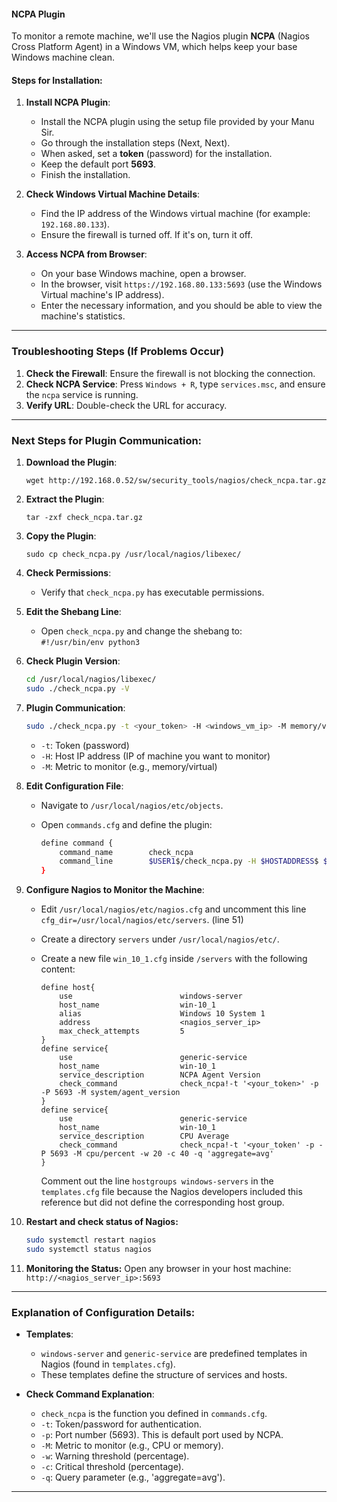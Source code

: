 #### **NCPA Plugin**

To monitor a remote machine, we'll use the Nagios plugin **NCPA** (Nagios Cross Platform Agent) in a Windows VM, which helps keep your base Windows machine clean.

#### **Steps for Installation:**

1. **Install NCPA Plugin**:
    
    - Install the NCPA plugin using the setup file provided by your Manu Sir.
    - Go through the installation steps (Next, Next).
    - When asked, set a **token** (password) for the installation.
    - Keep the default port **5693**.
    - Finish the installation.
2. **Check Windows Virtual Machine Details**:
    
    - Find the IP address of the Windows virtual machine (for example: `192.168.80.133`).
    - Ensure the firewall is turned off. If it's on, turn it off.
3. **Access NCPA from Browser**:
    
    - On your base Windows machine, open a browser.
    - In the browser, visit `https://192.168.80.133:5693` (use the Windows Virtual machine's IP address).
    - Enter the necessary information, and you should be able to view the machine's statistics.

---

### **Troubleshooting Steps (If Problems Occur)**

1. **Check the Firewall**: Ensure the firewall is not blocking the connection.
2. **Check NCPA Service**: Press `Windows + R`, type `services.msc`, and ensure the `ncpa` service is running.
3. **Verify URL**: Double-check the URL for accuracy.

---

### **Next Steps for Plugin Communication**:

1. **Download the Plugin**:
    
    ```shell
    wget http://192.168.0.52/sw/security_tools/nagios/check_ncpa.tar.gz
    ```
    
2. **Extract the Plugin**:
    
    ```shell
    tar -zxf check_ncpa.tar.gz
    ```
    
3. **Copy the Plugin**:
    
    ```shell
    sudo cp check_ncpa.py /usr/local/nagios/libexec/
    ```
    
4. **Check Permissions**:
    
    - Verify that `check_ncpa.py` has executable permissions.
5. **Edit the Shebang Line**:
    
    - Open `check_ncpa.py` and change the shebang to:  
        `#!/usr/bin/env python3`
6. **Check Plugin Version**:
    
    ```bash
    cd /usr/local/nagios/libexec/
    sudo ./check_ncpa.py -V
    ```
    
7. **Plugin Communication**:
    
    ```bash
    sudo ./check_ncpa.py -t <your_token> -H <windows_vm_ip> -M memory/virtual
    ```
    
    - `-t`: Token (password)
    - `-H`: Host IP address (IP of machine you want to monitor)
    - `-M`: Metric to monitor (e.g., memory/virtual)
8. **Edit Configuration File**:
    
    - Navigate to `/usr/local/nagios/etc/objects`.
    - Open `commands.cfg` and define the plugin:
        
        ```bash
        define command {
            command_name        check_ncpa
            command_line        $USER1$/check_ncpa.py -H $HOSTADDRESS$ $ARG1$
        }
        ```
        
9. **Configure Nagios to Monitor the Machine**:
    
    - Edit `/usr/local/nagios/etc/nagios.cfg` and uncomment this line 
      `cfg_dir=/usr/local/nagios/etc/servers`. (line 51)
    - Create a directory `servers` under `/usr/local/nagios/etc/`.
    - Create a new file `win_10_1.cfg` inside `/servers` with the following content:
        
        ```plaintext
        define host{
            use                        windows-server
            host_name                  win-10_1
            alias                      Windows 10 System 1
            address                    <nagios_server_ip>
            max_check_attempts         5
        }
        define service{
            use                        generic-service
            host_name                  win-10_1
            service_description        NCPA Agent Version
            check_command              check_ncpa!-t '<your_token>' -p -P 5693 -M system/agent_version
        }
        define service{
            use                        generic-service
            host_name                  win-10_1
            service_description        CPU Average
            check_command              check_ncpa!-t '<your_token' -p -P 5693 -M cpu/percent -w 20 -c 40 -q 'aggregate=avg'
        }
        ```
        Comment out the line `hostgroups windows-servers` in the `templates.cfg` file because the Nagios developers included this reference but did not define the corresponding host group.
10. **Restart and check status of Nagios:**
    ```bash
    sudo systemctl restart nagios
    sudo systemctl status nagios
	```
11. **Monitoring the Status:**
    Open any browser in your host machine:
    `http://<nagios_server_ip>:5693`

---

### **Explanation of Configuration Details**:

- **Templates**:
    
    - `windows-server` and `generic-service` are predefined templates in Nagios (found in `templates.cfg`).
    - These templates define the structure of services and hosts.
- **Check Command Explanation**:
    
    - `check_ncpa` is the function you defined in `commands.cfg`.
    - `-t`: Token/password for authentication.
    - `-p`: Port number (5693). This is default port used by NCPA.
    - `-M`: Metric to monitor (e.g., CPU or memory).
    - `-w`: Warning threshold (percentage).
    - `-c`: Critical threshold (percentage).
    - `-q`: Query parameter (e.g., 'aggregate=avg').

---
